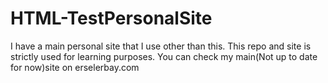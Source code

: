 # HTML-TestPersonalSite
I have a main personal site that I use other than this.
This repo and site is strictly used for learning purposes.
You can check my main(Not up to date for now)site on erselerbay.com
